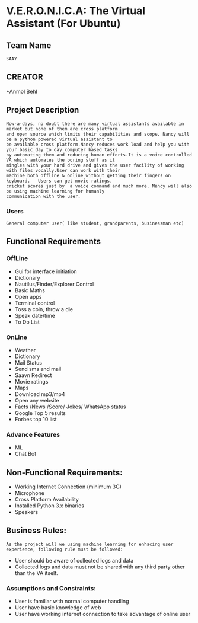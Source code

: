 V.E.R.O.N.I.C.A: The Virtual Assistant (For Ubuntu)
=

## Team Name
```
SAAY
```
## CREATOR
*Anmol Behl

## Project Description
```
Now-a-days, no doubt there are many virtual assistants available in market but none of them are cross platform
and open source which limits their capabilities and scope. Nancy will be a python powered virtual assistant to
be available cross platform.Nancy reduces work load and help you with your basic day to day computer based tasks
by automating them and reducing human efforts.It is a voice controlled VA which automates the boring stuff as it
mingles with your hard drive and gives the user facility of working with files vocally.User can work with their
machine both offline & online without getting their fingers on keyboard.   Users can get movie ratings,
cricket scores just by  a voice command and much more. Nancy will also be using machine learning for humanly
communication with the user.
```
### Users
```
General computer user( like student, grandparents, businessman etc)
```
## Functional Requirements
### OffLine
* Gui for interface initiation
* Dictionary
* Nautilus/Finder/Explorer Control
* Basic Maths
* Open apps
* Terminal control
* Toss a coin, throw a die
* Speak date/time
* To Do List

### OnLine
* Weather
* Dictionary
* Mail Status
* Send sms and mail
* Saavn Redirect
* Movie ratings
* Maps
* Download mp3/mp4
* Open any website
* Facts /News /Score/ Jokes/ WhatsApp status
* Google Top 5 results
* Forbes top 10 list

### Advance Features
* ML
* Chat Bot

## Non-Functional Requirements:
* Working Internet Connection (minimum 3G)
* Microphone
* Cross Platform Availability
* Installed Python 3.x binaries
* Speakers

## Business Rules:
```
As the project will we using machine learning for enhacing user experience, following rule must be followed:
```
* User should be aware of collected logs and data
* Collected logs and data must not be shared with any third party other than the VA itself.



### Assumptions and Constraints:
* User is familiar with normal computer handling
* User have basic knowledge of web
* User have working internet connection to take advantage of online user
